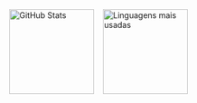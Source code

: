 <div style="display: flex; justify-content: center; flex-wrap: wrap; gap: 16px;">
  <img src="https://github-readme-stats.vercel.app/api?username=Lucas-O-S&show_icons=true&theme=transparent" alt="GitHub Stats" style="height: 150px;" />
  <img src="https://github-readme-stats.vercel.app/api/top-langs/?username=Lucas-O-S&layout=compact&theme=transparent" alt="Linguagens mais usadas" style="height: 150px;" />
</div>
